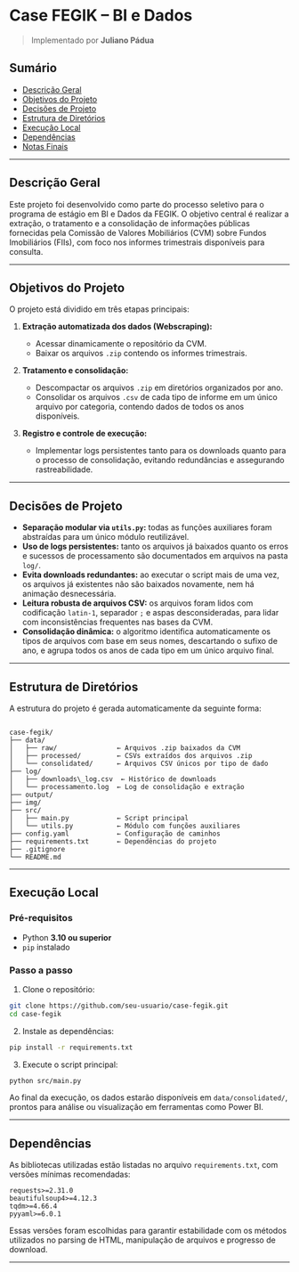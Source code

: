 # Case FEGIK – BI e Dados

> Implementado por **Juliano Pádua**

## Sumário

- [Descrição Geral](#descrição-geral)
- [Objetivos do Projeto](#objetivos-do-projeto)
- [Decisões de Projeto](#decisões-de-projeto)
- [Estrutura de Diretórios](#estrutura-de-diretórios)
- [Execução Local](#execução-local)
- [Dependências](#dependências)
- [Notas Finais](#notas-finais)

---

## Descrição Geral

Este projeto foi desenvolvido como parte do processo seletivo para o programa de estágio em BI e Dados da FEGIK. O objetivo central é realizar a extração, o tratamento e a consolidação de informações públicas fornecidas pela Comissão de Valores Mobiliários (CVM) sobre Fundos Imobiliários (FIIs), com foco nos informes trimestrais disponíveis para consulta.

---

## Objetivos do Projeto

O projeto está dividido em três etapas principais:

1. **Extração automatizada dos dados (Webscraping):**
   - Acessar dinamicamente o repositório da CVM.
   - Baixar os arquivos `.zip` contendo os informes trimestrais.

2. **Tratamento e consolidação:**
   - Descompactar os arquivos `.zip` em diretórios organizados por ano.
   - Consolidar os arquivos `.csv` de cada tipo de informe em um único arquivo por categoria, contendo dados de todos os anos disponíveis.

3. **Registro e controle de execução:**
   - Implementar logs persistentes tanto para os downloads quanto para o processo de consolidação, evitando redundâncias e assegurando rastreabilidade.

---

## Decisões de Projeto

- **Separação modular via `utils.py`:** todas as funções auxiliares foram abstraídas para um único módulo reutilizável.
- **Uso de logs persistentes:** tanto os arquivos já baixados quanto os erros e sucessos de processamento são documentados em arquivos na pasta `log/`.
- **Evita downloads redundantes:** ao executar o script mais de uma vez, os arquivos já existentes não são baixados novamente, nem há animação desnecessária.
- **Leitura robusta de arquivos CSV:** os arquivos foram lidos com codificação `latin-1`, separador `;` e aspas desconsideradas, para lidar com inconsistências frequentes nas bases da CVM.
- **Consolidação dinâmica:** o algoritmo identifica automaticamente os tipos de arquivos com base em seus nomes, descartando o sufixo de ano, e agrupa todos os anos de cada tipo em um único arquivo final.

---

## Estrutura de Diretórios

A estrutura do projeto é gerada automaticamente da seguinte forma:

```

case-fegik/
├── data/
│   ├── raw/               ← Arquivos .zip baixados da CVM
│   ├── processed/         ← CSVs extraídos dos arquivos .zip
│   └── consolidated/      ← Arquivos CSV únicos por tipo de dado
├── log/
│   ├── downloads\_log.csv  ← Histórico de downloads
│   └── processamento.log  ← Log de consolidação e extração
├── output/
├── img/
├── src/
│   ├── main.py            ← Script principal
│   └── utils.py           ← Módulo com funções auxiliares
├── config.yaml            ← Configuração de caminhos
├── requirements.txt       ← Dependências do projeto
├── .gitignore
└── README.md

````

---

## Execução Local

### Pré-requisitos

- Python **3.10 ou superior**
- `pip` instalado

### Passo a passo

1. Clone o repositório:

```bash
git clone https://github.com/seu-usuario/case-fegik.git
cd case-fegik
````

2. Instale as dependências:

```bash
pip install -r requirements.txt
```

3. Execute o script principal:

```bash
python src/main.py
```

Ao final da execução, os dados estarão disponíveis em `data/consolidated/`, prontos para análise ou visualização em ferramentas como Power BI.

---

## Dependências

As bibliotecas utilizadas estão listadas no arquivo `requirements.txt`, com versões mínimas recomendadas:

```
requests>=2.31.0
beautifulsoup4>=4.12.3
tqdm>=4.66.4
pyyaml>=6.0.1
```

Essas versões foram escolhidas para garantir estabilidade com os métodos utilizados no parsing de HTML, manipulação de arquivos e progresso de download.

---



